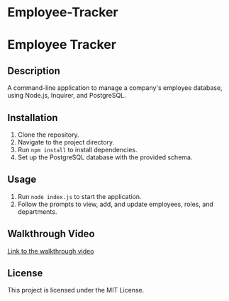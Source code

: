 # Employee-Tracker
# Employee Tracker

## Description

A command-line application to manage a company's employee database, using Node.js, Inquirer, and PostgreSQL.

## Installation

1. Clone the repository.
2. Navigate to the project directory.
3. Run `npm install` to install dependencies.
4. Set up the PostgreSQL database with the provided schema.

## Usage

1. Run `node index.js` to start the application.
2. Follow the prompts to view, add, and update employees, roles, and departments.

## Walkthrough Video

[Link to the walkthrough video](#)

## License

This project is licensed under the MIT License.
